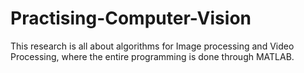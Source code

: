 # Practising-Computer-Vision

This research is all about algorithms for Image processing and Video Processing, where the entire programming is done through MATLAB.
